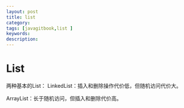 ```yaml
---
layout: post
title: list
category: 
tags: [javagitbook,list ]
keywords:
description:
---
```

# List
两种基本的List：
LinkedList：插入和删除操作代价低，但随机访问代价大。

ArrayList：长于随机访问，但插入和删除代价高。
